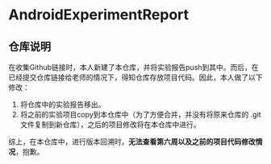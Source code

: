 # AndroidExperimentReport

## 仓库说明
在收集Github链接时，本人新建了本仓库，并将实验报告push到其中。而后，在已经提交仓库链接给老师的情况下，得知仓库存放项目代码。因此，本人做了以下修改：
1. 将仓库中的实验报告移出。
2. 将之前的实验项目copy到本仓库中（为了方便合并，并没有将原来仓库的 .git 文件复制到新仓库），之后的项目修改将在本仓库中进行。

综上，在本仓库中，进行版本回溯时，**无法查看第六周以及之前的项目代码修改情况**，抱歉。